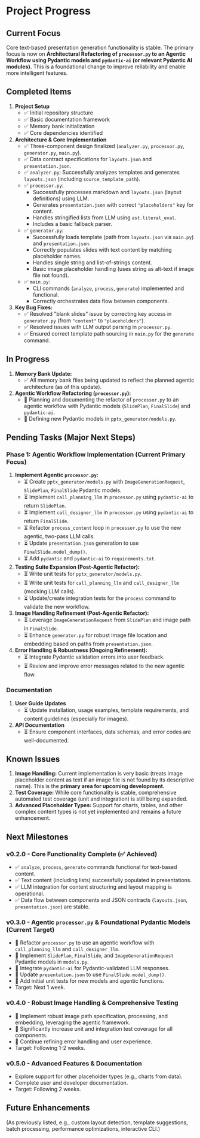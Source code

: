 # Project Progress

## Current Focus
Core text-based presentation generation functionality is stable. The primary focus is now on **Architectural Refactoring of `processor.py` to an Agentic Workflow using Pydantic models and `pydantic-ai` (or relevant Pydantic AI modules).** This is a foundational change to improve reliability and enable more intelligent features.

## Completed Items
1.  **Project Setup**
    *   ✅ Initial repository structure
    *   ✅ Basic documentation framework
    *   ✅ Memory bank initialization
    *   ✅ Core dependencies identified
2.  **Architecture & Core Implementation**
    *   ✅ Three-component design finalized (`analyzer.py`, `processor.py`, `generator.py`, `main.py`).
    *   ✅ Data contract specifications for `layouts.json` and `presentation.json`.
    *   ✅ `analyzer.py`: Successfully analyzes templates and generates `layouts.json` (including `source_template_path`).
    *   ✅ `processor.py`:
        *   Successfully processes markdown and `layouts.json` (layout definitions) using LLM.
        *   Generates `presentation.json` with correct `"placeholders"` key for content.
        *   Handles stringified lists from LLM using `ast.literal_eval`.
        *   Includes a basic fallback parser.
    *   ✅ `generator.py`:
        *   Successfully loads template (path from `layouts.json` via `main.py`) and `presentation.json`.
        *   Correctly populates slides with text content by matching placeholder names.
        *   Handles single string and list-of-strings content.
        *   Basic image placeholder handling (uses string as alt-text if image file not found).
    *   ✅ `main.py`:
        *   CLI commands (`analyze`, `process`, `generate`) implemented and functional.
        *   Correctly orchestrates data flow between components.
3.  **Key Bug Fixes:**
    *   ✅ Resolved "blank slides" issue by correcting key access in `generator.py` (from `"content"` to `"placeholders"`).
    *   ✅ Resolved issues with LLM output parsing in `processor.py`.
    *   ✅ Ensured correct template path sourcing in `main.py` for the `generate` command.

## In Progress
1.  **Memory Bank Update:**
    *   ✅ All memory bank files being updated to reflect the planned agentic architecture (as of this update).
2.  **Agentic Workflow Refactoring (`processor.py`):**
    *   🔄 Planning and documenting the refactor of `processor.py` to an agentic workflow with Pydantic models (`SlidePlan`, `FinalSlide`) and `pydantic-ai`.
    *   🔄 Defining new Pydantic models in `pptx_generator/models.py`.

## Pending Tasks (Major Next Steps)

### Phase 1: Agentic Workflow Implementation (Current Primary Focus)
1.  **Implement Agentic `processor.py`:**
    *   ⏳ Create `pptx_generator/models.py` with `ImageGenerationRequest`, `SlidePlan`, `FinalSlide` Pydantic models.
    *   ⏳ Implement `call_planning_llm` in `processor.py` using `pydantic-ai` to return `SlidePlan`.
    *   ⏳ Implement `call_designer_llm` in `processor.py` using `pydantic-ai` to return `FinalSlide`.
    *   ⏳ Refactor `process_content` loop in `processor.py` to use the new agentic, two-pass LLM calls.
    *   ⏳ Update `presentation.json` generation to use `FinalSlide.model_dump()`.
    *   ⏳ Add `pydantic` and `pydantic-ai` to `requirements.txt`.
2.  **Testing Suite Expansion (Post-Agentic Refactor):**
    *   ⏳ Write unit tests for `pptx_generator/models.py`.
    *   ⏳ Write unit tests for `call_planning_llm` and `call_designer_llm` (mocking LLM calls).
    *   ⏳ Update/create integration tests for the `process` command to validate the new workflow.
3.  **Image Handling Refinement (Post-Agentic Refactor):**
    *   ⏳ Leverage `ImageGenerationRequest` from `SlidePlan` and image path in `FinalSlide`.
    *   ⏳ Enhance `generator.py` for robust image file location and embedding based on paths from `presentation.json`.
4.  **Error Handling & Robustness (Ongoing Refinement):**
    *   ⏳ Integrate Pydantic validation errors into user feedback.
    *   ⏳ Review and improve error messages related to the new agentic flow.

### Documentation
1.  **User Guide Updates**
    *   ⏳ Update installation, usage examples, template requirements, and content guidelines (especially for images).
2.  **API Documentation**
    *   ⏳ Ensure component interfaces, data schemas, and error codes are well-documented.

## Known Issues
1.  **Image Handling:** Current implementation is very basic (treats image placeholder content as text if an image file is not found by its descriptive name). This is the **primary area for upcoming development.**
2.  **Test Coverage:** While core functionality is stable, comprehensive automated test coverage (unit and integration) is still being expanded.
3.  **Advanced Placeholder Types:** Support for charts, tables, and other complex content types is not yet implemented and remains a future enhancement.

## Next Milestones

### v0.2.0 - Core Functionality Complete (✅ Achieved)
- ✅ `analyze`, `process`, `generate` commands functional for text-based content.
- ✅ Text content (including lists) successfully populated in presentations.
- ✅ LLM integration for content structuring and layout mapping is operational.
- ✅ Data flow between components and JSON contracts (`layouts.json`, `presentation.json`) are stable.

### v0.3.0 - Agentic `processor.py` & Foundational Pydantic Models (Current Target)
- 🎯 Refactor `processor.py` to use an agentic workflow with `call_planning_llm` and `call_designer_llm`.
- 🎯 Implement `SlidePlan`, `FinalSlide`, and `ImageGenerationRequest` Pydantic models in `models.py`.
- 🎯 Integrate `pydantic-ai` for Pydantic-validated LLM responses.
- 🎯 Update `presentation.json` to use `FinalSlide.model_dump()`.
- 🎯 Add initial unit tests for new models and agentic functions.
- Target: Next 1 week.

### v0.4.0 - Robust Image Handling & Comprehensive Testing
- 🎯 Implement robust image path specification, processing, and embedding, leveraging the agentic framework.
- 🎯 Significantly increase unit and integration test coverage for all components.
- 🎯 Continue refining error handling and user experience.
- Target: Following 1-2 weeks.

### v0.5.0 - Advanced Features & Documentation
- Explore support for other placeholder types (e.g., charts from data).
- Complete user and developer documentation.
- Target: Following 2 weeks.

## Future Enhancements
(As previously listed, e.g., custom layout detection, template suggestions, batch processing, performance optimizations, interactive CLI.)
